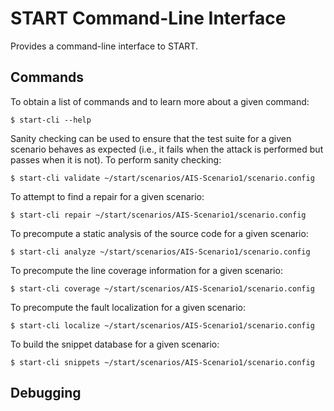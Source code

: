 # START Command-Line Interface

Provides a command-line interface to START.

## Commands

To obtain a list of commands and to learn more about a given command:

```
$ start-cli --help
```

Sanity checking can be used to ensure that the test suite for a given
scenario behaves as expected (i.e., it fails when the attack is performed
but passes when it is not). To perform sanity checking:

```
$ start-cli validate ~/start/scenarios/AIS-Scenario1/scenario.config
```

To attempt to find a repair for a given scenario:

```
$ start-cli repair ~/start/scenarios/AIS-Scenario1/scenario.config
```

To precompute a static analysis of the source code for a given scenario:

```
$ start-cli analyze ~/start/scenarios/AIS-Scenario1/scenario.config
```

To precompute the line coverage information for a given scenario:

```
$ start-cli coverage ~/start/scenarios/AIS-Scenario1/scenario.config
```

To precompute the fault localization for a given scenario:

```
$ start-cli localize ~/start/scenarios/AIS-Scenario1/scenario.config
```

To build the snippet database for a given scenario:

```
$ start-cli snippets ~/start/scenarios/AIS-Scenario1/scenario.config
```

## Debugging
